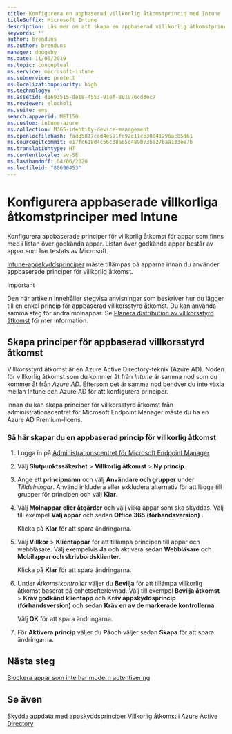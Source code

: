 ```yaml
---
title: Konfigurera en appbaserad villkorlig åtkomstprincip med Intune
titleSuffix: Microsoft Intune
description: Läs mer om att skapa en appbaserad villkorlig åtkomstprincip med Intune.
keywords: ''
author: brenduns
ms.author: brenduns
manager: dougeby
ms.date: 11/06/2019
ms.topic: conceptual
ms.service: microsoft-intune
ms.subservice: protect
ms.localizationpriority: high
ms.technology: ''
ms.assetid: d1693515-de18-4553-91ef-801976cd3ec7
ms.reviewer: elocholi
ms.suite: ems
search.appverid: MET150
ms.custom: intune-azure
ms.collection: M365-identity-device-management
ms.openlocfilehash: fadd5817ccd4e591fe92c11cb30041296ac85d61
ms.sourcegitcommit: e17fc618d4c56c38a65c489b73ba27baa133ee7b
ms.translationtype: HT
ms.contentlocale: sv-SE
ms.lasthandoff: 04/06/2020
ms.locfileid: "80696453"
---
```

# <a name="set-up-app-based-conditional-access-policies-with-intune"></a>Konfigurera appbaserade villkorliga åtkomstprinciper med Intune

Konfigurera appbaserade principer för villkorlig åtkomst för appar som finns med i listan över godkända appar. Listan över godkända appar består av appar som har testats av Microsoft.

[Intune-appskyddsprinciper](../apps/app-protection-policies.md) måste tillämpas på apparna innan du använder appbaserade principer för villkorlig åtkomst.

> [!IMPORTANT]
> Den här artikeln innehåller stegvisa anvisningar som beskriver hur du lägger till en enkel princip för appbaserad villkorsstyrd åtkomst. Du kan använda samma steg för andra molnappar. Se [Planera distribution av villkorsstyrd åtkomst](https://docs.microsoft.com/azure/active-directory/conditional-access/plan-conditional-access) för mer information.

## <a name="create-app-based-conditional-access-policies"></a>Skapa principer för appbaserad villkorsstyrd åtkomst

Villkorsstyrd åtkomst är en Azure Active Directory-teknik (Azure AD). Noden för villkorlig åtkomst som du kommer åt från *Intune* är samma nod som du kommer åt från *Azure AD*. Eftersom det är samma nod behöver du inte växla mellan Intune och Azure AD för att konfigurera principer.

Innan du kan skapa principer för villkorsstyrd åtkomst från administrationscentret för Microsoft Endpoint Manager måste du ha en Azure AD Premium-licens.

### <a name="to-create-an-app-based-conditional-access-policy"></a>Så här skapar du en appbaserad princip för villkorlig åtkomst

1. Logga in på [Administrationscentret för Microsoft Endpoint Manager](https://go.microsoft.com/fwlink/?linkid=2109431)

2. Välj **Slutpunktssäkerhet** > **Villkorlig åtkomst** > **Ny princip**.

3. Ange ett **principnamn** och välj **Användare och grupper** under *Tilldelningar*. Använd inkludera eller exkludera alternativ för att lägga till grupper för principen och välj **Klar**.

4. Välj **Molnappar eller åtgärder** och välj vilka appar som ska skyddas. Välj till exempel **Välj appar** och sedan **Office 365 (förhandsversion)** .

   Klicka på **Klar** för att spara ändringarna.

5. Välj **Villkor** > **Klientappar** för att tillämpa principen till appar och webbläsare. Välj exempelvis **Ja** och aktivera sedan **Webbläsare** och **Mobilappar och skrivbordsklienter**.

   Klicka på **Klar** för att spara ändringarna.

6. Under *Åtkomstkontroller* väljer du **Bevilja** för att tillämpa villkorlig åtkomst baserat på enhetsefterlevnad. Välj till exempel **Bevilja åtkomst** > **Kräv godkänd klientapp** och **Kräv appskyddsprincip (förhandsversion)** och sedan **Kräv en av de markerade kontrollerna**.

   Välj **OK** för att spara ändringarna.

7. För **Aktivera princip** väljer du **På**och väljer sedan **Skapa** för att spara ändringarna.





## <a name="next-steps"></a>Nästa steg
[Blockera appar som inte har modern autentisering](app-modern-authentication-block.md)

## <a name="see-also"></a>Se även

[Skydda appdata med appskyddsprinciper](../apps/app-protection-policies.md)
[Villkorlig åtkomst i Azure Active Directory](https://docs.microsoft.com/azure/active-directory/active-directory-conditional-access)

